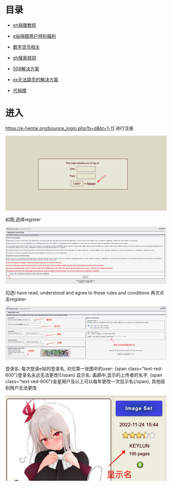 # 目录

*  [eh捐赠教程](https://github.com/kk9448/ehDonate/blob/main/README.md)

*  [e站捐赠用户特别福利](https://github.com/kk9448/ehDonate/blob/main/eh捐赠用户特别福利.md)

*  [数字货币相关](https://crypto0xpanda.notion.site/513609bac67c4979ab2a5f7c9a49c57b?pvs=4)

*  [eh搜索规则](https://github.com/kk9448/ehDonate/blob/main/eh搜索规则.md)

*  [509解决方案](https://github.com/kk9448/ehDonate/blob/main/ban以及509解决方案.md)

*  [ex无法跳页的解决方案](https://github.com/kk9448/ehDonate/blob/main/ex无法跳页的解决方案.md)

*  [代捐赠](https://github.com/kk9448/ehDonate/blob/main/代捐赠.md)

# 进入
https://e-hentai.org/bounce_login.php?b=d&bt=1-11
进行注册

 ![register](picture/register.jpg)

如图,选择register

 ![aggrement](picture/aggrement.jpg)

勾选I have read, understood and agree to these rules and conditions
再次点击register

 ![Info](picture/Info.jpg)

登录名: 每次登录e站的登录名, 对应第一张图中的user:  {span class="text-red-600"}登录名永远无法更改!{/span} 
显示名: 画廊中,显示的上传者的名字, {span class="text-red-600"}金星用户及以上可以每年更改一次显示名{/span}, 其他级别用户无法更改 

 ![display_name](picture/display_name.jpg)
